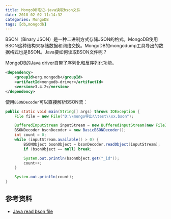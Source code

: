 ```yaml
---
title: MongoDB笔记-java读取bson文件
date: 2018-02-02 11:14:32
categories: MongoDB
tags: [db,mongodb]
---
```


BSON（Binary JSON）是一种二进制方式存储JSON的格式。MongoDB使用BSON这种结构来存储数据和网络交换。MongoDB的mongodump工具导出的数据格式也是BSON。Java要如何读取BSON文件呢？

<!--more-->

MongoDB的Java driver自带了序列化和反序列化功能。

```xml
<dependency>
    <groupId>org.mongodb</groupId>
    <artifactId>mongodb-driver</artifactId>
    <version>3.4.2</version>
</dependency>
```

使用`BSONDecoder`可以直接解析BSON流：

```java
public static void main(String[] args) throws IOException {
    File file = new File("D:\\mongo导出\\test\\xx.bson");

    BufferedInputStream inputStream = new BufferedInputStream(new FileInputStream(file));
    BSONDecoder bsonDecoder = new BasicBSONDecoder();
    int count = 0;
    while (inputStream.available() > 0) {
        BSONObject bsonObject = bsonDecoder.readObject(inputStream);
        if (bsonObject == null) break;

        System.out.println(bsonObject.get("_id"));
        count++;
    }

    System.out.println(count);
}
```

## 参考资料
- [Java read bson file](http://blog.csdn.net/mrlin6688/article/details/70213409)